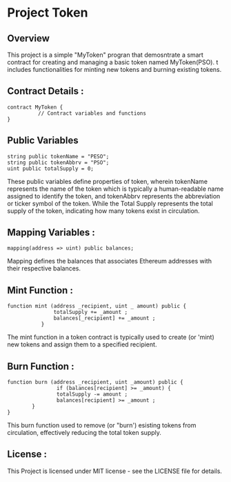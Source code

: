 # Project Token
## Overview 
This project is a simple "MyToken" progran that
demosntrate a smart contract for creating and
managing a basic token named MyToken(PSO). t
includes functionalities for minting new tokens
and burning existing tokens.

## Contract Details :  
```solidity
contract MyToken {
          // Contract variables and functions 
}
```
## Public Variables 
```solidity 
string public tokenName = "PESO";
string public tokenAbbrv = "PSO";
uint public totalSupply = 0;
```

These public variables define properties of token,
wherein tokenName represents the name of the
token which is typically a human-readable name
assigned to identify the token, and tokenAbbrv
represents the abbreviation or ticker symbol of the
token. While the Total Supply represents the
total supply of the token, indicating how many
tokens exist in circulation.

## Mapping Variables :
```solidity 
mapping(address => uint) public balances;
```

Mapping defines the balances that associates Ethereum addresses with their respective balances.

## Mint Function :
```solidity 
function mint (address _recipient, uint _ amount) public {
               totalSupply += _amount ;
               balances[_recipient] += _amount ;
           }
```

The mint function in a token contract is typically
used to create (or 'mint) new tokens and assign
them to a specified recipient.

## Burn Function :
```solidity 
function burn (address _recipient, uint _amount) public {
                if (balances[recipient] >= _amount) {
                totalSupply -= amount ; 
                balances[recipient] >= _amount ;
        }
}
```

This burn function used to remove (or "burn')
esisting tokens from circulation, effectively
reducing the total token supply.

## License :

This Project is licensed under MIT license - see the
LICENSE file for details.
